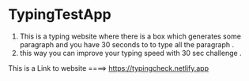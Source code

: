 # TypingTestApp
1) This is a typing website where there is a box which generates some paragraph and you have 30 seconds to to type all the paragraph .
1) this way you can improve your typing speed with 30 sec challenge .

This is a Link to website ====>   https://typingcheck.netlify.app

